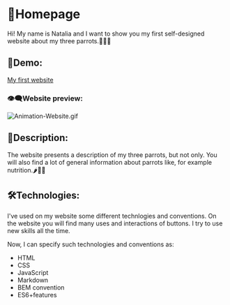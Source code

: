# 📂Homepage
Hi! My name is Natalia and I want to show you my first self-designed website about my three parrots.🦜🦜🦜

## 📎Demo:
[My first website](https://maxnatalia.github.io/homepage/)

### 👁‍🗨Website preview:
![Animation-Website.gif](https://i.postimg.cc/8PF3JVzV/Animation-Website.gif)

## 📎Description:
The website presents a description of my three parrots, but not only. You will also find a lot of general information about parrots like, for example nutrition.🌶🍊🍎

## 🛠Technologies:
I've used on my website some different technlogies and conventions. On the website you will find many uses and interactions of buttons. I try to use new skills all the time.

Now, I can specify such technologies and conventions as:
- HTML
- CSS
- JavaScript
- Markdown
- BEM convention
- ES6+features


